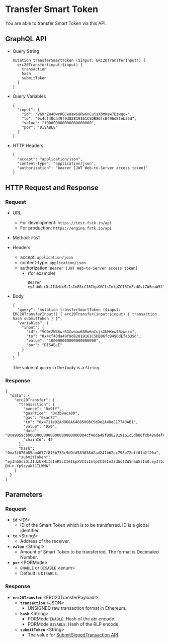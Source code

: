 
# Transfer Smart Token
You are able to transfer Smart Token via this API.

## GraphQL API

- Query String
  ```
  mutation transferSmartToken ($input: ERC20TransferInput!) {
    erc20Transfer(input:$input) {
      transaction
      hash
      submitToken
    }
  }
  ```
- Query Variables
  ```
  {
    "input": {
      "id": "VG9rZW46wrRGCwoaw68Rw6nCujsXbMKew7Bzwqc=",
      "to": "0x4cf40da49f9d82819161C5DB86fcB496dEfeb35d",
      "value": "100000000000000000000",
      "por": "DISABLE"
    }
  }
  ```
- HTTP Headers 
  ```
  {
    "accept": "application/json",
    "content-type": "application/json",
    "authorization": "bearer [JWT Web-to-Server access token]"
  }
  ```
## HTTP Request and Response
### Request

- URL
  - For development: `https://test.fstk.io/api`
  - For production: `https://engine.fstk.io/api`

- Method: `POST`

- Headers
  - accept: `application/json`
  - content-type: `application/json` 
  - authorization: `Bearer [JWT Web-to-Server access token]`
    - (for example)
      ```
      Bearer eyJhbGciOiJIUzUxMiIsInR5cCI6IkpXVCIsImtpZCI6ImZzdGstZW5naW5lIn0.eyJ1aWQiOiLDr1xiw73Ch8KDSFx1MDAxMcOowo5awrvCqsOAXHUwMDAywrwmIiwiaWF0IjoxNTM4NzA5MDM2LCJleHAiOjE1Mzg3OTU0MzYsImF1ZCI6InVybjpmc3RrOmVuZ2luZSIsImlzcyI6InVybjpmc3RrOmVuZ2luZSIsInN1YiI6InVybjpmc3RrOmVuZ2luZTphY2Nlc3NfdG9rZW4ifQ.msJZ61FHIkKtjUpDs4sx1Kk1rb9vdhus3ntUDj6rHNmsygiHTgOEMQFJMtVqtWqkNgrtRgGpngq8Rf47xTT53g
      ```
- Body
  ``` 
  { 
    "query": "mutation transferSmartToken ($input: ERC20TransferInput!) { erc20Transfer(input:$input) { transaction hash submitToken } }",
    "variables": {
      "input": {
        "id": "VG9rZW46wrRGCwoaw68Rw6nCujsXbMKew7Bzwqc=",
        "to": "0x4cf40da49f9d82819161C5DB86fcB496dEfeb35d",
        "value": "100000000000000000000",
        "por": "DISABLE"
      }
    }
  }
  ```
  
  The value of `query` in the body is a `String`. 
  
### Response
```
{
  "data": {
    "erc20Transfer": {
      "transaction": {
        "nonce": "0x9ff",
        "gasPrice": "0x3b9aca00",
        "gas": "0xac72",
        "to": "0x4711e92Ad968A6488500bC5dDe2A48eE17743AB1",
        "value": "0x0",
        "data": "0xa9059cbb0000000000000000000000004cf40da49f9d82819161c5db86fcb496defeb35d0000000000000000000000000000000000000000000000056bc75e2d63100000",
        "chainId": 42
      },
      "hash": "0xa3f076b85ab4677f815b733c9d9fd583638d2ad241b62ac798e72eff01b2f20a",
      "submitToken": "eyJhbGciOiJIUzUxMiIsInR5cCI6IkpXVCIsImtpZCI6ImZzdGstZW5naW5lIn0.eyJtb2RlIjowLCJ1aWQiOiJZw4_ChiZcdTAwMWHDrVx1MDAxMcOpwro7XHUwMDFmNlx1MDAwNVx1MDAxMMKawpoiLCJhY3Rpb24iOiJlcmMyMFRyYW5zZmVyIiwidHgiOiIrR3FDQ2YrRU81cktBSUtzY3BSSEVla3EyV2ltU0lVQXZGM2VLa2p1RjNRNnNZQzRSS2tGbkxzQUFBQUFBQUFBQUFBQUFBQk05QTJrbjUyQ2daRmh4ZHVHL0xTVzN2NnpYUUFBQUFBQUFBQUFBQUFBQUFBQUFBQUFBQUFBQUFBQUJXdkhYaTFqRUFBQUtvQ0EiLCJpbmZvIjp7fSwiaWF0IjoxNTQ4NzQ3MDA3LCJleHAiOjE1NDg3NDc2MDcsImF1ZCI6InVybjpmc3RrOmVuZ2luZSIsImlzcyI6InVybjpmc3RrOmVuZ2luZSIsInN1YiI6InVybjpmc3RrOmVuZ2luZTpzdWJtaXRfdG9rZW4ifQ.D3F6pzHSCfHiEe7vx6KkmdI6vZ3S8jl5McQrdbHR5xLQQm6sTYekomApIM4tJgu1XQ-DH-n-Yp9zvaklCILWMA"
    }
  }
}
```

## Parameters
### Request 
- **`id`** \<ID!>
  - ID of the Smart Token which is to be transferred. ID is a global identifier.
- **`to`** \<String!>
  - Address of the receiver.
- **`value`** \<String!>
  - Amount of Smart Token to be transferred. The format is Decimaled Number.
- **`por`** \<PORMode>
  - `ENABLE` or `DISABLE` \<enum>
  - Default is `DISABLE`.

### Response
- **`erc20Transfer`** \<ERC20TransferPayload!>
  - **`transaction`** \<JSON>
    - UNSIGNED raw transaction format in Ethereum.
  - **`hash`** \<String>
    - PORMode `ENABLE`: Hash of the abi encode.
    - PORMode `DISABLE`: Hash of the RLP encode.
  - **`submitToken`** \<String>
    - The value for [SubmitSignedTransaction API]().